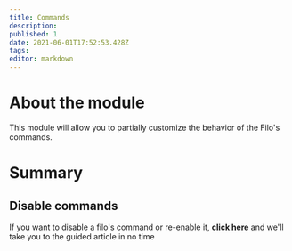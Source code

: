 ```yaml
---
title: Commands
description:
published: 1
date: 2021-06-01T17:52:53.428Z
tags:
editor: markdown
---
```


# About the module

This module will allow you to partially customize the behavior of the Filo's commands.

# Summary

## Disable commands

If you want to disable a filo's command or re-enable it, **[click here](/en/modules/commands/disable)** and we'll take you to the guided article in no time
